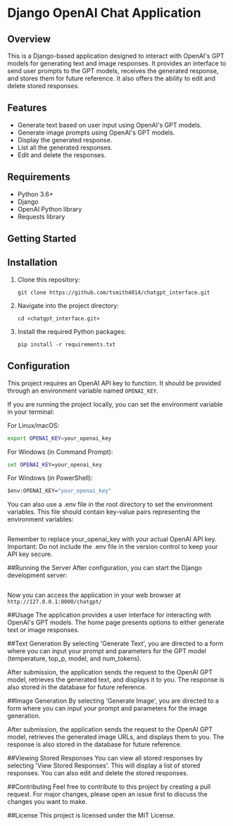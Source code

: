 # Django OpenAI Chat Application

## Overview
This is a Django-based application designed to interact with OpenAI's GPT models for generating text and image responses. It provides an interface to send user prompts to the GPT models, receives the generated response, and stores them for future reference. It also offers the ability to edit and delete stored responses.

## Features
- Generate text based on user input using OpenAI's GPT models.
- Generate image prompts using OpenAI's GPT models.
- Display the generated response.
- List all the generated responses.
- Edit and delete the responses.

## Requirements
- Python 3.6+
- Django
- OpenAI Python library
- Requests library

## Getting Started

## Installation
1. Clone this repository:
    ```
    git clone https://github.com/tsmith4014/chatgpt_interface.git
    ```
2. Navigate into the project directory:
    ```
    cd <chatgpt_interface.git>
    ```
3. Install the required Python packages:
    ```
    pip install -r requirements.txt
    ```

## Configuration
This project requires an OpenAI API key to function. It should be provided through an environment variable named `OPENAI_KEY`.

If you are running the project locally, you can set the environment variable in your terminal:

For Linux/macOS:

```bash
export OPENAI_KEY=your_openai_key
```

For Windows (in Command Prompt):

```cmd
set OPENAI_KEY=your_openai_key
```

For Windows (in PowerShell):

```cmd
$env:OPENAI_KEY="your_openai_key"
```

You can also use a .env file in the root directory to set the environment variables. 
This file should contain key-value pairs representing the environment variables:
```OPENAI_KEY=your_openai_key
```
Remember to replace your_openai_key with your actual OpenAI API key.
Important: Do not include the .env file in the version control to keep your API key secure.

##Running the Server
After configuration, you can start the Django development server:
```python manage.py runserver
```
Now you can access the application in your web browser at `http://127.0.0.1:8000/chatgpt/`

##Usage
The application provides a user interface for interacting with OpenAI's GPT models. The home page presents options to either generate text or image responses.

##Text Generation
By selecting 'Generate Text', you are directed to a form where you can input your prompt and parameters for the GPT model (temperature, top_p, model, and num_tokens).

After submission, the application sends the request to the OpenAI GPT model, retrieves the generated text, and displays it to you. The response is also stored in the database for future reference.

##Image Generation
By selecting 'Generate Image', you are directed to a form where you can input your prompt and parameters for the image generation.

After submission, the application sends the request to the OpenAI GPT model, retrieves the generated image URLs, and displays them to you. The response is also stored in the database for future reference.

##Viewing Stored Responses
You can view all stored responses by selecting 'View Stored Responses'. This will display a list of stored responses. You can also edit and delete the stored responses.

##Contributing
Feel free to contribute to this project by creating a pull request. For major changes, please open an issue first to discuss the changes you want to make.

##License
This project is licensed under the MIT License.

